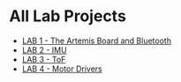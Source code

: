 # All Lab Projects
* [LAB 1 - The Artemis Board and Bluetooth](lab1.md)
* [LAB 2 - IMU](lab2.md)
* [LAB 3 - ToF](lab3.md)
* [LAB 4 - Motor Drivers](lab4.md)